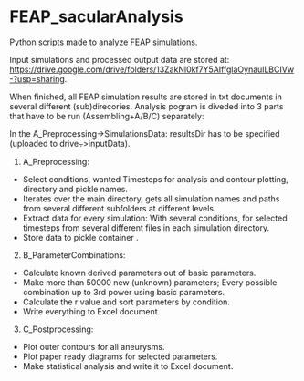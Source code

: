 # FEAP_sacularAnalysis


Python scripts made to analyze FEAP simulations. 

Input simulations and processed output data are stored at: https://drive.google.com/drive/folders/13ZakNl0kf7Y5AIffglaOynaulLBCIVw-?usp=sharing.

When finished, all FEAP simulation results are stored in txt documents in several different (sub)direcories. 
Analysis pogram is diveded into 3 parts that have to be run (Assembling+A/B/C) separately:

In the A_Preprocessing̣->SimulationsData: resultsDir has to be specified (uploaded to drive⨪>inputData). 
1) A_Preprocessing:
  - Select conditions, wanted Timesteps for analysis and contour plotting, directory and pickle names.
  - Iterates over the main directory, gets all simulation names and paths from several different subfolders at different levels. 
  - Extract data for every simulation: With several conditions, for selected timesteps from several different files in each simulation directory.
  - Store data to pickle container .
  
  
2) B_ParameterCombinations:
  - Calculate known derived parameters out of basic parameters.
  - Make more than 50000 new (unknown) parameters; Every possible combination up to 3rd power using basic parameters.
  - Calculate the r value and sort parameters by condition. 
  - Write everything to Excel document.
  
  
3) C_Postprocessing:
  - Plot outer contours for all aneurysms.
  - Plot paper ready diagrams for selected parameters.
  - Make statistical analysis and write it to Excel document.
